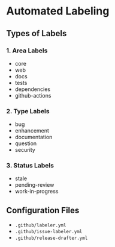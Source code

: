 # Automated Labeling

## Types of Labels

### 1. Area Labels

- core
- web
- docs
- tests
- dependencies
- github-actions

### 2. Type Labels

- bug
- enhancement
- documentation
- question
- security

### 3. Status Labels

- stale
- pending-review
- work-in-progress

## Configuration Files

- `.github/labeler.yml`
- `.github/issue-labeler.yml`
- `.github/release-drafter.yml`
